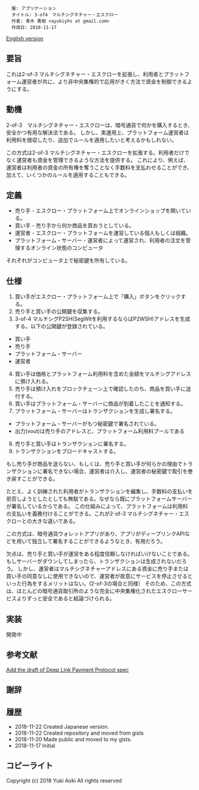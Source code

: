 ```
  層: アプリケーション
  タイトル: 3-of4　マルチシグネチャー・エスクロー
  作者: 青木 勇樹 <ayukiyhs at gmail.com>
  作成日: 2018-11-17
```

[English version](3-of-4-multisig-escrow.md)

## 要旨

これは2-of-3 マルチシグネチャー・エスクローを拡張し、利用者とプラットフォーム運営者が共に、より非中央集権的で応用がきく方法で資金を制御できるようにする。

## 動機

2-of-3　マルチシグネチャー・エスクローは、暗号通貨で何かを購入するとき、安全かつ有用な解決法である。
しかし、実運用上、プラットフォーム運営者は利用料を徴収したり、追加でルールを適用したいと考えるかもしれない。

この方式は2-of-3 マルチシグネチャー・エスクローを拡張する。利用者だけでなく運営者も資金を管理できるような方法を提供する。
これにより、例えば、運営者は利用者の資金の所有権を奪うことなく手数料を支払わせることができ、加えて、いくつかのルールを適用することもできる。

## 定義

* 売り手 - エスクロー・プラットフォーム上でオンラインショップを開いている。
* 買い手 - 売り手から何か商品を買おうとしている。
* 運営者 - エスクロー・プラットフォームを運営している個人もしくは組織。
* プラットフォーム・サーバー - 運営者によって運営され、利用者の注文を管理するオンライン状態のコンピュータ

それぞれがコンピュータ上で秘密鍵を所有している。

## 仕様

1. 買い手がエスクロー・プラットフォーム上で「購入」ボタンをクリックする。
2. 売り手と買い手の公開鍵を収集する。
3. 3-of-4 マルチシグP2SH(SegWitを利用するならばP2WSH)アドレスを生成する。以下の公開鍵が登録されている。
  - 買い手
  - 売り手
  - プラットフォーム・サーバー
  - 運営者
4. 買い手は価格とプラットフォーム利用料を含めた金額をマルチシグアドレスに預け入れる。
5. 売り手は預け入れをブロックチェーン上で確認したのち、商品を買い手に送付する。
6. 買い手はプラットフォーム・サーバーに商品が到着したことを通知する。
7. プラットフォーム・サーバーはトランザクションを生成し署名する。
  * プラットフォーム・サーバーがもつ秘密鍵で署名されている。
  * 出力(vout)は売り手のアドレスと、プラットフォーム利用料プールである
8. 売り手と買い手はトランザクションに署名する。
9. トランザクションをブロードキャストする。

もし売り手が商品を送らない、もしくは、売り手と買い手が何らかの理由でトランザクションに署名できない場合、運営者は介入し、運営者の秘密鍵で取引を巻き戻すことができる。

たとえ、よく訓練された利用者がトランザクションを編集し、手数料の支払いを拒否しようとしたとしても無駄である。なぜなら既にプラットフォームサーバーが署名しているからである。
この仕組みによって、プラットフォームは利用料の支払いを義務付けることができる。これが2-of-3 マルチシグネチャー・エスクローとの大きな違いである。

この方式は、暗号通貨ウォレットアプリがあり、アプリがディープリンクAPIなどを用いて独立して署名することができるようなとき、有用だろう。

欠点は、売り手と買い手が運営をある程度信頼しなければいけないことである。もしサーバーがダウンしてしまったら、トランザクションは生成されないだろう。
しかし、運営者はマルチシグネチャーアドレスにある資金に売り手または買い手の同意なしに使用できないので、運営者が故意にサービスを停止させるといった行為をするメリットはない。(2-of-3の場合と同様）
そのため、この方式は、ほとんどの暗号通貨取引所のような完全に中央集権化されたエスクローサービスよりずっと安全であると結論づけられる。

## 実装

開発中

## 参考文献

[Add the draft of Deep Link Payment Protocol spec](https://github.com/bitcoincashorg/bitcoincash.org/pull/145)

## 謝辞

## 履歴

* 2018-11-22 Created Japanese version.
* 2018-11-22 Created repository and moved from gists
* 2018-11-20 Made public and moved to my gists.
* 2018-11-17 Initial

## コピーライト

Copyright (c) 2018 Yuki Aoki
All rights reserved
